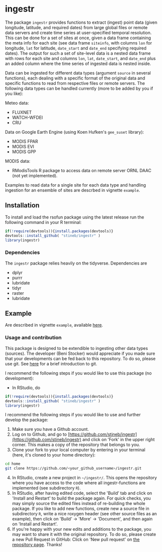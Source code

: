 # ingestr

The package `ingestr` provides functions to extract (ingest) point data (given longitude, latitude, and required dates) from large global files or remote data servers and create time series at user-specified temporal resolution. This can be done for a set of sites at once, given a data frame containing the meta info for each site (see data frame `siteinfo`, with columns `lon` for longitude, `lat` for latitude, `date_start` and `date_end` specifying required dates). The output for such a set of site-level data is a nested data frame with rows for each site and columns `lon`, `lat`, `date_start`, and `date_end` plus an added column where the time series of ingested data is nested inside.

Data can be ingested for different data types (argument `source` in several functions), each dealing with a specific format of the original data and specific functions to read from respective files or remote servers. The following data types can be handled currently (more to be added by you if you like):

Meteo data:

  - FLUXNET
  - WATCH-WFDEI
  - CRU

Data on Google Earth Engine (using Koen Hufken's `gee_suset` library):

  - MODIS FPAR
  - MODIS EVI
  - MODIS GPP

MODIS data:

  - RModisTools R package to access data on remote server ORNL DAAC (not yet implemented).
  
Examples to read data for a single site for each data type and handling ingestion for an ensemble of sites are descrbed in vignette `example`.

## Installation

To install and load the rsofun package using the latest release run the following command in your R terminal: 
```r
if(!require(devtools)){install.packages(devtools)}
devtools::install_github( "stineb/ingestr" )
library(ingestr)
```

### Dependencies

The `ingestr` package relies heavily on the tidyverse. Dependencies are 

- dplyr
- purrr
- lubridate
- tidyr
- raster
- lubridate

## Example

Are described in vignette `example`, available [here](https://rpubs.com/stineb/ingestr). 

### Usage and contribution

This package is designed to be extendible to ingesting other data types (sources). The developer (Beni Stocker) would appreciate if you made sure that your developments can be fed back to this repository. To do so, please use git. See [here](http://rogerdudler.github.io/git-guide/) for a brief introduction to git. 

I recommend the following steps if you would like to use this package (no development):

- In RStudio, do
```r
if(!require(devtools)){install.packages(devtools)}
devtools::install_github( "stineb/ingestr" )
library(ingestr)
```

I recommend the following steps if you would like to use and further develop the package:

1. Make sure you have a Github account.
2. Log on to Github, and go to [https://github.com/stineb/ingestr](https://github.com/stineb/ingestr) and click on 'Fork' in the upper right corner. This makes a copy of the repository that belongs to you.
3. Clone your fork to your local computer by entering in your terminal (here, it's cloned to your home directory):
```sh
cd home
git clone https://github.com/<your_github_username>/ingestr.git
```
4. In RStudio, create a new project in `~/ingestr/`. This opens the repository where you have access to the code where all ingestr-functions are implemented (see subdirectory `R`).
5. In RStudio, after having edited code, select the 'Build' tab and click on 'Install and Restart' to build the package again. For quick checks, you may simply source the edited files instead of re-building the whole package. If you like to add new functions, create new a source file in subdirectory `R`, write a nice roxygen header (see other source files as an example), then click on 'Build' -> 'More' -> 'Document', and then again on 'Install and Restart'.
6. If you're happy with your new edits and additions to the package, you may want to share it with the original repository. To do so, please create a new Pull Request in GitHub: Click on 'New pull request' on [the repository page](https://github.com/stineb/ingestr). Thanks!


